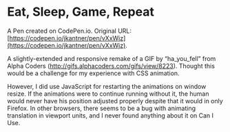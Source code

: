 # Eat, Sleep, Game, Repeat

A Pen created on CodePen.io. Original URL: [https://codepen.io/jkantner/pen/vXxWjz](https://codepen.io/jkantner/pen/vXxWjz).

A slightly-extended and responsive remake of a GIF by “ha_you_fell” from Alpha Coders (http://gifs.alphacoders.com/gifs/view/8223). Thought this would be a challenge for my experience with CSS animation.

However, I did use JavaScript for restarting the animations on window resize. If the animations were to continue running without it, the human would never have his position adjusted properly despite that it would in only Firefox. In other browsers, there seems to be a bug with animating translation in viewport units, and I never found anything about it on Can I Use.

